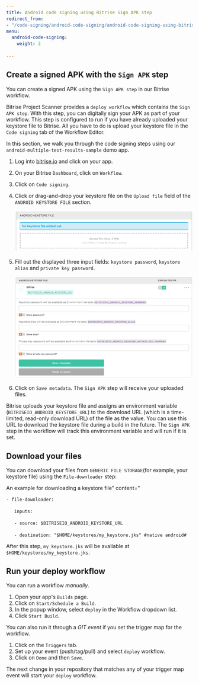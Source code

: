 ```yaml
---
title: Android code signing using Bitrise Sign APK step
redirect_from:
- "/code-signing/android-code-signing/android-code-signing-using-bitrise-sign-APK-step/"
menu:
  android-code-signing:
    weight: 2

---
```

## Create a signed APK with the `Sign APK` step

You can create a signed APK using the `Sign APK step` in our Bitrise workflow.

Bitrise Project Scanner provides a `deploy workflow` which contains the `Sign APK step`. With this step, you can digitally sign your APK as part of your workflow. This step is configured to run if you have already uploaded your keystore file to Bitrise. All you have to do is upload your keystore file in the `Code signing` tab of the Workflow Editor.

In this section, we walk you through the code signing steps using our `android-multiple-test-results-sample` demo app.

1. Log into [bitrise.io](https://www.bitrise.io/) and click on your app.
2. On your Bitrise `Dashboard`, click on `Workflow`.
3. Click on `Code signing`.
4. Click or drag-and-drop your keystore file on the `Upload file` field of the `ANDROID KEYSTORE FILE` section.

   ![Screenshot](/img/android-code-signing/upload-file.png)
5. Fill out the displayed three input fields: `keystore password`, `keystore alias` and `private key password`.

   ![Screenshot](/img/android-code-signing/three-fields.png)
6. Click on `Save metadata`.
   The `Sign APK` step will receive your uploaded files.

Bitrise uploads your keystore file and assigns an environment variable (`BITRISEIO_ANDROID_KEYSTORE_URL`) to the download URL (which is a time-limited, read-only download URL) of the file as the value. You can use this URL to download the keystore file during a build in the future. The `Sign APK` step in the workflow will track this environment variable and will run if it is set.

## Download your files

You can download your files from `GENERIC FILE STORAGE`(for example, your keystore file) using the `File-downloader` step:

An example for downloading a keystore file" content=" 


```
- file-downloader:

   inputs:

   - source: $BITRISEIO_ANDROID_KEYSTORE_URL

   - destination: "$HOME/keystores/my_keystore.jks" #native android#

```

After this step, `my_keystore.jks` will be available at `$HOME/keystores/my_keystore.jks`.

## Run your deploy workflow

You can run a workflow _manually_.

1. Open your app's `Builds` page.
2. Click on `Start/Schedule a Build`.
3. In the popup window, select `deploy` in the Workflow dropdown list.
4. Click `Start Build`.

You can also run it through a _GIT event_ if you set the trigger map for the workflow.

1. Click on the `Triggers` tab.
2. Set up your event (push/tag/pull) and select `deploy` workflow.
3. Click on `Done` and then `Save`.

The next change in your repository that matches any of your trigger map event will start your `deploy` workflow.